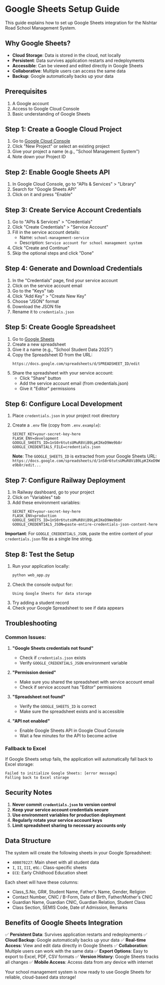 # Google Sheets Setup Guide

This guide explains how to set up Google Sheets integration for the Nishtar Road School Management System.

## Why Google Sheets?

- **Cloud Storage**: Data is stored in the cloud, not locally
- **Persistent**: Data survives application restarts and redeployments
- **Accessible**: Can be viewed and edited directly in Google Sheets
- **Collaborative**: Multiple users can access the same data
- **Backup**: Google automatically backs up your data

## Prerequisites

1. A Google account
2. Access to Google Cloud Console
3. Basic understanding of Google Sheets

## Step 1: Create a Google Cloud Project

1. Go to [Google Cloud Console](https://console.cloud.google.com/)
2. Click "New Project" or select an existing project
3. Give your project a name (e.g., "School Management System")
4. Note down your Project ID

## Step 2: Enable Google Sheets API

1. In Google Cloud Console, go to "APIs & Services" > "Library"
2. Search for "Google Sheets API"
3. Click on it and press "Enable"

## Step 3: Create Service Account Credentials

1. Go to "APIs & Services" > "Credentials"
2. Click "Create Credentials" > "Service Account"
3. Fill in the service account details:
   - Name: `school-management-service`
   - Description: `Service account for school management system`
4. Click "Create and Continue"
5. Skip the optional steps and click "Done"

## Step 4: Generate and Download Credentials

1. In the "Credentials" page, find your service account
2. Click on the service account email
3. Go to the "Keys" tab
4. Click "Add Key" > "Create New Key"
5. Choose "JSON" format
6. Download the JSON file
7. Rename it to `credentials.json`

## Step 5: Create Google Spreadsheet

1. Go to [Google Sheets](https://sheets.google.com/)
2. Create a new spreadsheet
3. Give it a name (e.g., "School Student Data 2025")
4. Copy the Spreadsheet ID from the URL:
   ```
   https://docs.google.com/spreadsheets/d/SPREADSHEET_ID/edit
   ```
5. Share the spreadsheet with your service account:
   - Click "Share" button
   - Add the service account email (from credentials.json)
   - Give it "Editor" permissions

## Step 6: Configure Local Development

1. Place `credentials.json` in your project root directory
2. Create a `.env` file (copy from `.env.example`):
   ```env
   SECRET_KEY=your-secret-key-here
   FLASK_ENV=development
   GOOGLE_SHEETS_ID=1nS0r6tutsUMuR8ViB9LpKIKeD9We9b8r
   GOOGLE_CREDENTIALS_FILE=credentials.json
   ```
   
   **Note**: The `GOOGLE_SHEETS_ID` is extracted from your Google Sheets URL:
   `https://docs.google.com/spreadsheets/d/1nS0r6tutsUMuR8ViB9LpKIKeD9We9b8r/edit...`

## Step 7: Configure Railway Deployment

1. In Railway dashboard, go to your project
2. Click on "Variables" tab
3. Add these environment variables:
   ```
   SECRET_KEY=your-secret-key-here
   FLASK_ENV=production
   GOOGLE_SHEETS_ID=1nS0r6tutsUMuR8ViB9LpKIKeD9We9b8r
   GOOGLE_CREDENTIALS_JSON=paste-entire-credentials-json-content-here
   ```

**Important**: For `GOOGLE_CREDENTIALS_JSON`, paste the entire content of your `credentials.json` file as a single line string.

## Step 8: Test the Setup

1. Run your application locally:
   ```bash
   python web_app.py
   ```
2. Check the console output for:
   ```
   Using Google Sheets for data storage
   ```
3. Try adding a student record
4. Check your Google Spreadsheet to see if data appears

## Troubleshooting

### Common Issues:

1. **"Google Sheets credentials not found"**
   - Check if `credentials.json` exists
   - Verify `GOOGLE_CREDENTIALS_JSON` environment variable

2. **"Permission denied"**
   - Make sure you shared the spreadsheet with service account email
   - Check if service account has "Editor" permissions

3. **"Spreadsheet not found"**
   - Verify the `GOOGLE_SHEETS_ID` is correct
   - Make sure the spreadsheet exists and is accessible

4. **"API not enabled"**
   - Enable Google Sheets API in Google Cloud Console
   - Wait a few minutes for the API to become active

### Fallback to Excel

If Google Sheets setup fails, the application will automatically fall back to Excel storage:
```
Failed to initialize Google Sheets: [error message]
Falling back to Excel storage
```

## Security Notes

1. **Never commit `credentials.json` to version control**
2. **Keep your service account credentials secure**
3. **Use environment variables for production deployment**
4. **Regularly rotate your service account keys**
5. **Limit spreadsheet sharing to necessary accounts only**

## Data Structure

The system will create the following sheets in your Google Spreadsheet:
- `408070227`: Main sheet with all student data
- `I`, `II`, `III`, etc.: Class-specific sheets
- `ECE`: Early Childhood Education sheet

Each sheet will have these columns:
- Class_S.No, GR#, Student Name, Father's Name, Gender, Religion
- Contact Number, CNIC / B-Form, Date of Birth, Father/Mother's CNIC
- Guardian Name, Guardian CNIC, Guardian Relation, Student Class
- Class Section, SEMIS Code, Date of Admission, Remarks

## Benefits of Google Sheets Integration

✅ **Persistent Data**: Survives application restarts and redeployments
✅ **Cloud Backup**: Google automatically backs up your data
✅ **Real-time Access**: View and edit data directly in Google Sheets
✅ **Collaboration**: Multiple users can work with the same data
✅ **Export Options**: Easy to export to Excel, PDF, CSV formats
✅ **Version History**: Google Sheets tracks all changes
✅ **Mobile Access**: Access data from any device with internet

Your school management system is now ready to use Google Sheets for reliable, cloud-based data storage!
